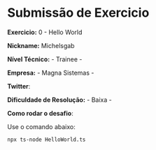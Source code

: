 # Submissão de Exercicio

**Exercicio:** 0 - Hello World

**Nickname:** Michelsgab

**Nível Técnico:** - Trainee -

**Empresa:** - Magna Sistemas -

**Twitter**:

**Dificuldade de Resolução:** - Baixa -


**Como rodar o desafio**: 

Use o comando abaixo: 
```bash
npx ts-node HelloWorld.ts
```